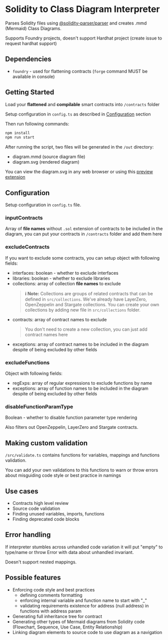 # Solidity to Class Diagram Interpreter

Parses Solidity files using [@solidity-parser/parser](https://www.npmjs.com/package/@solidity-parser/parser) and creates .mmd (Mermaid) Class Diagrams.

Supports Foundry projects, doesn't support Hardhat project (create issue to request hardhat support)

## Dependencies

-   `foundry` - used for flattening contracts (`forge` command MUST be available in console)

## Getting Started

Load your **flattened** and **compilable** smart contracts into `/contracts` folder

Setup configuration in `config.ts` as described in [Configuration](#configuration) section

Then run following commands:

```bash
npm install
npm run start
```

After running the script, two files will be generated in the `/out` directory:

-   diagram.mmd (source diagram file)
-   diagram.svg (rendered diagram)

You can view the diagram.svg in any web browser or using this [preview extension](https://marketplace.visualstudio.com/items?itemName=vitaliymaz.vscode-svg-previewer)

## Configuration

Setup configuration in `config.ts` file.

### inputContracts

Array of **file names** without `.sol` extension of contracts to be included in the diagram, you can put your contracts in `/contracts` folder and add them here

### excludeContracts

If you want to exclude some contracts, you can setup object with following fields:

-   interfaces: boolean - whether to exclude interfaces
-   libraries: boolean - whether to exclude libraries
-   collections: array of collection **file names** to exclude
    > **ℹ️ Note:** Collections are groups of related contracts that can be defined in `src/collections`. We've already have LayerZero, OpenZeppelin and Stargate collections. You can create your own collections by adding new file in `src/collections` folder.
-   contracts: array of contract names to exclude
    > You don't need to create a new collection, you can just add contract names here
-   exceptions: array of contract names to be included in the diagram despite of being excluded by other fields

### excludeFunctions

Object with following fields:

-   regExps: array of regular expressions to exclude functions by name
-   exceptions: array of function names to be included in the diagram despite of being excluded by other fields

### disableFunctionParamType

Boolean - whether to disable function parameter type rendering

Also filters out OpenZeppelin, LayerZero and Stargate contracts.

## Making custom validation

`/src/validate.ts` contains functions for variables, mappings and functions validation.

You can add your own validations to this functions to warn or throw errors about misguiding code style or best practice in namings

## Use cases

-   Contracts high level review
-   Source code validation
-   Finding unused variables, imports, functions
-   Finding deprecated code blocks

## Error handling

If interpreter stumbles across unhandled code variation it will put "empty" to type/name or throw Error with data about unhandled invariant.

Doesn't support nested mappings.

## Possible features

-   Enforcing code style and best practices
    -   defining comments formatting
    -   enforcing internal variable and function name to start with "\_"
    -   validating requirements existence for address (null address) in functions with address param
-   Generating full inheritance tree for contract
-   Generating other types of Mermaid diagrams from Solidity code (Flowchart, Sequence, Use Case, Entity Relationship)
-   Linking diagram elements to source code to use diagram as a navigation
